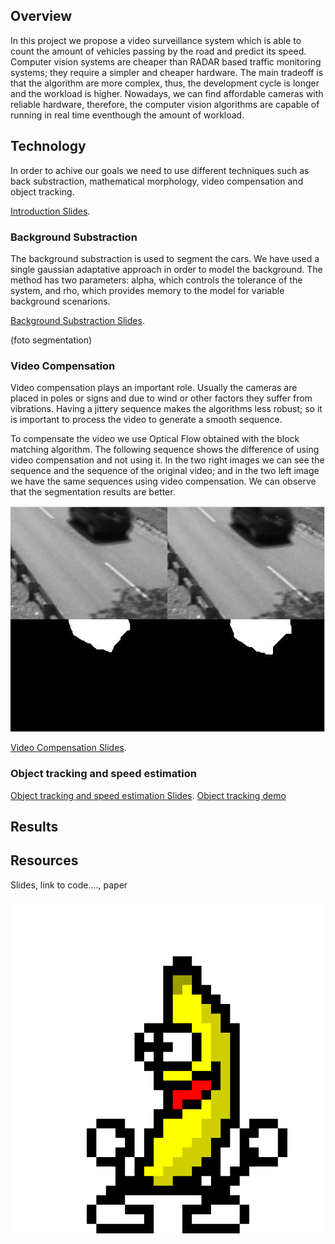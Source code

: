 ## Overview
In this project we propose a video surveillance system which is able to count the amount of vehicles passing by the road and predict its speed. Computer vision systems are cheaper than RADAR based traffic monitoring systems; they require a simpler and cheaper hardware. The main tradeoff is that the algorithm are more complex, thus, the development cycle is longer and the workload is higher. Nowadays, we can find affordable cameras with reliable hardware, therefore, the computer vision algorithms are capable of running in real time eventhough the amount of workload.

## Technology
In order to achive our goals we need to use different techniques such as back substraction, mathematical morphology, video compensation and object tracking.

[Introduction Slides](https://drive.google.com/open?id=1EpXqcSMzcNrI2JHYW7SY0vbjkVu3XePuod6_q5ot_Mc).

### Background Substraction
The background substraction is used to segment the cars. We have used a single gaussian adaptative approach in order to model the background. The method has two parameters: alpha, which controls the tolerance of the system, and rho, which provides memory to the model for variable background scenarions.

[Background Substraction Slides](https://drive.google.com/open?id=1dnUurtSCDUBepMk8pSRPdSBtiIqZMii968DKXVGQXg0).


(foto segmentation)

### Video Compensation
Video compensation plays an important role. Usually the cameras are placed in poles or signs and due to wind or other factors they suffer from vibrations. Having a jittery sequence makes the algorithms less robust; so it is important to process the video to generate a smooth sequence.

To compensate the video we use Optical Flow obtained with the block matching algorithm. The following sequence shows the difference of using video compensation and not using it. In  the two right images we can see the sequence and the sequence of the original video; and in the two left image we have the same sequences using video compensation. We can observe that the segmentation results are better.

<img src="images/compare_compensation.gif" alt="hi" class="inline"/>

[Video Compensation Slides](https://drive.google.com/open?id=1qVJnOOqmPPlsL1DYmORwB7VqqbGexh3oYGV6hWjTOxc).

### Object tracking and speed estimation

[Object tracking and speed estimation Slides](https://drive.google.com/open?id=1qVJnOOqmPPlsL1DYmORwB7VqqbGexh3oYGV6hWjTOxc).
[Object tracking demo](https://www.youtube.com/watch?v=OgIRAjnnJzI)

## Results

## Resources
Slides, link to code...., paper


<img src="images/uno.gif" alt="hi" class="inline"/>

